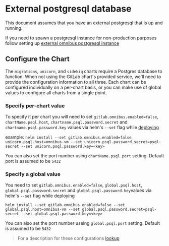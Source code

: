 # External postgresql database

This document assumes that you have an external postgresql that is up and running.

If you need to spawn a postgresql instance for non-production purposes follow setting up [external omnibus postgresql instance](./external-omnibus-psql.md)

## Configure the Chart

The `migrations`, `unicorn`, and `sidekiq` charts require a Postgres database to function. When not using the GitLab chart's provided service, we'll need to provide the configuration information to all three. Each chart can be configured individually on a per-chart basis, or you can make use of global values to configure all charts from a single point.

### Specify per-chart value

To specify it per chart you will need to set `gitlab.omnibus.enabled=false`, `chartName.psql.host`, `chartname.psql.password.secret` and `chartname.psql.password.key` values
via helm's `--set` flag while [deploying](../installation/deployment.md)

example: `helm install --set gitlab.omnibus.enabled=false unicorn.psql.host=omnibus-vm --set unicorn.psql.password.secret=psql-secret --set unicorn.psql.password.key=<key>`

You can also set the port number using `chartName.psql.port` setting. Default port is assumed to be `5432`

### Specify a global value

You need to set `gitlab.omnibus.enabled=false`, `global.psql.host`, `global.psql.password.secret` and `global.psql.password.key`values via helm's `--set` flag while deploying

`helm install --set gitlab.omnibus.enabled=false --set global.psql.host=omnibus-vm --set global.psql.password.secret=psql-secret --set global.psql.password.key=<key>`

You can also set the port number useing `global.psql.port` setting. Default is assumed to be `5432`


> For a description for these configurations [lookup](../installation/command-line-options.md)
